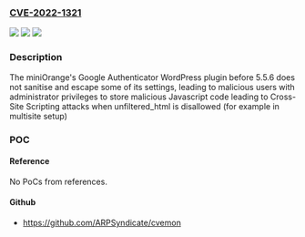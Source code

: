 ### [CVE-2022-1321](https://cve.mitre.org/cgi-bin/cvename.cgi?name=CVE-2022-1321)
![](https://img.shields.io/static/v1?label=Product&message=miniOrange's%20Google%20Authenticator%20%E2%80%93%20WordPress%20Two%20Factor%20Authentication%20(2FA%20%2C%20Two%20Factor%2C%20OTP%20SMS%20and%20Email)%20%7C%20Passwordless%20login&color=blue)
![](https://img.shields.io/static/v1?label=Version&message=5.5.6%3C%205.5.6%20&color=brighgreen)
![](https://img.shields.io/static/v1?label=Vulnerability&message=CWE-79%20Cross-site%20Scripting%20(XSS)&color=brighgreen)

### Description

The miniOrange's Google Authenticator WordPress plugin before 5.5.6 does not sanitise and escape some of its settings, leading to malicious users with administrator privileges to store malicious Javascript code leading to Cross-Site Scripting attacks when unfiltered_html is disallowed (for example in multisite setup)

### POC

#### Reference
No PoCs from references.

#### Github
- https://github.com/ARPSyndicate/cvemon

